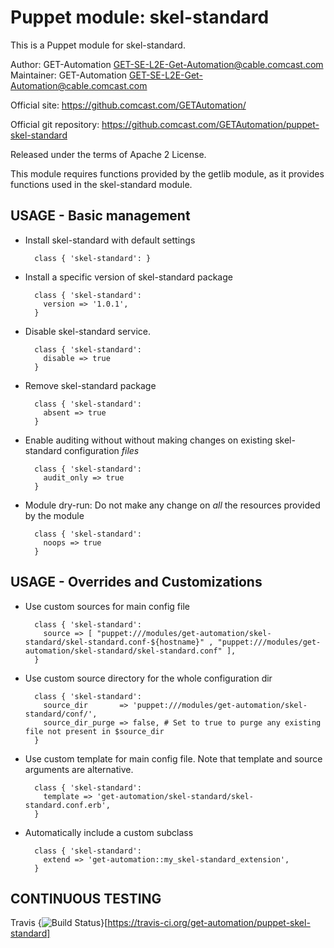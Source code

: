 # Puppet module: skel-standard

This is a Puppet module for skel-standard.

Author:     GET-Automation <GET-SE-L2E-Get-Automation@cable.comcast.com>
Maintainer: GET-Automation <GET-SE-L2E-Get-Automation@cable.comcast.com>

Official site: https://github.comcast.com/GETAutomation/

Official git repository: https://github.comcast.com/GETAutomation/puppet-skel-standard

Released under the terms of Apache 2 License.

This module requires functions provided by the getlib module, as it provides functions used in the skel-standard module.

## USAGE - Basic management

* Install skel-standard with default settings

        class { 'skel-standard': }

* Install a specific version of skel-standard package

        class { 'skel-standard':
          version => '1.0.1',
        }

* Disable skel-standard service.

        class { 'skel-standard':
          disable => true
        }

* Remove skel-standard package

        class { 'skel-standard':
          absent => true
        }

* Enable auditing without without making changes on existing skel-standard configuration *files*

        class { 'skel-standard':
          audit_only => true
        }

* Module dry-run: Do not make any change on *all* the resources provided by the module

        class { 'skel-standard':
          noops => true
        }


## USAGE - Overrides and Customizations
* Use custom sources for main config file 

        class { 'skel-standard':
          source => [ "puppet:///modules/get-automation/skel-standard/skel-standard.conf-${hostname}" , "puppet:///modules/get-automation/skel-standard/skel-standard.conf" ], 
        }


* Use custom source directory for the whole configuration dir

        class { 'skel-standard':
          source_dir       => 'puppet:///modules/get-automation/skel-standard/conf/',
          source_dir_purge => false, # Set to true to purge any existing file not present in $source_dir
        }

* Use custom template for main config file. Note that template and source arguments are alternative. 

        class { 'skel-standard':
          template => 'get-automation/skel-standard/skel-standard.conf.erb',
        }

* Automatically include a custom subclass

        class { 'skel-standard':
          extend => 'get-automation::my_skel-standard_extension',
        }


## CONTINUOUS TESTING

Travis {<img src="https://travis-ci.org/get-automation/puppet-skel-standard.png?branch=master" alt="Build Status" />}[https://travis-ci.org/get-automation/puppet-skel-standard]
